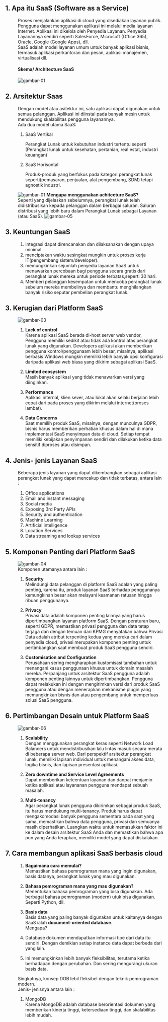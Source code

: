 <h2>1. Apa itu SaaS (Software as a Service)</h2>
<dd>Proses menjalankan aplikasi di cloud yang disediakan layanan publik. Pengguna dapat menggunakan aplikasi ini melalui media layanan Internet. Aplikasi ini dikelola oleh Penyedia Layanan. Penyedia Layanannya sendiri seperti SalesForce, Microsoft (Office 365), Oracle, Google (Google Apps), dll.<br/>
SaaS adalah model layanan umum untuk banyak aplikasi bisnis, termasuk aplikasi perkantoran dan pesan, aplikasi manajemen, virtualisasi dll.<br/>
<h4>Skema/ Architecture SaaS<br/></h4>

![gambar-01](gambar-02.png)
</dd>
<h2>2. Arsitektur Saas</h2>
<dd>Dengan model atau asitektur ini, satu aplikasi dapat digunakan untuk semua pelanggan. Aplikasi ini diinstal pada banyak mesin untuk mendukung skalabilitas pengguna layanannya.<br/>
Ada dua model utama SaaS:<br/>

1. SaaS Vertikal<br/>
        <p>Perangkat Lunak untuk kebutuhan industri  tertentu seperti (Perangkat lunak untuk kesehatan, pertanian, real estat, industri keuangan)</p>
2. SaaS Horisontal<br/>
        <p>Produk-produk yang berfokus pada kategori perangkat lunak seperti(pemasaran, penjualan, alat pengembang, SDM) tetapi agnostik industri.</p>

![gambar-01](gambar-01.png)
<b>Mengapa menggunakan achitecture SaaS?</b><br/>
Seperti yang dijelaskan sebelumnya, perangkat lunak telah didistribusikan kepada pelanggan dalam berbagai saluran. Saluran distribusi yang lebih baru dalam Perangkat Lunak sebagai Layanan (atau SaaS).
![gambar-05](gambar-05.png)

</dd>
<h2>3. Keuntungan SaaS</h2>
<dd>

 1. Integrasi dapat direncanakan dan dilaksanakan dengan upaya minimal.<br/>
 2. menciptakan waktu sesingkat mungkin untuk proses kerja IT(pengembang sistem/developer).<br/> 
 3. memungkinkan sejumlah penyedia layanan SaaS untuk menawarkan percobaan bagi pengguna secara gratis dari perangkat lunak mereka untuk periode terbatas,seperti 30 hari.<br/>
 4. Memberi pelanggan kesempatan untuk mencoba perangkat lunak sebelum mereka membelinya dan membantu menghilangkan banyak risiko seputar pembelian perangkat lunak.</dd>

<h2>3. Kerugian dari Platform SaaS</h2>

<dd>

![gambar-03](gambar-03.png)<br/>

<b>

1. Lack of control</b><br/>
Karena aplikasi SaaS berada di-host server web vendor, Pengguna memiliki sedikit atau tidak ada kontrol atas perangkat lunak yang digunakan. Developers aplikasi akan memberikan pengguna kontrol/penggunaam lebih besar, misalnya, aplikasi berbasis Windows mungkin memiliki lebih banyak opsi konfigurasi daripada aplikasi web biasa yang dikirim sebagai aplikasi SaaS.<br/>
<b>

2. Limited ecosystem</b><br/>
Masih banyak aplikasi yang tidak menawarkan versi yang diinginkan.<br/>
<b>

3. Performance</b><br/>
Aplikasi internal, klien sever, atau lokal akan selalu berjalan lebih cepat dari pada proses yang dikirim melalui internet(proses lambat).<br/>
<b>

4. Data Concerns</b><br/>
Saat memilih produk SaaS, misalnya, dengan munculnya GDPR, bisnis harus memberikan perhatian khusus dalam hal di mana implementasi SaaS menyimpan data di cloud. Setiap tempat memiliki kebijakan penyimpanan sendiri dan dilakukan ketika data sensitif diproses atau disimpan.
</dd>


<h2>4. Jenis- jenis Layanan SaaS</h2>
<dd>Beberapa jenis layanan yang dapat dikembangkan sebagai aplikasi perangkat lunak yang dapat mencakup dan tidak terbatas, antara lain :<br/>

1. Office applications<br/>
2. Email and instant messaging<br/>
3. Social media<br/>
4. Exposing 3rd Party APIs<br/>
5. Security and authentication<br/>
6. Machine Learning<br/>
7. Artificial intelligence<br/>
8. Location Services<br/>
9. Data streaming and lookup services
</dd>
<h2>5. Komponen Penting dari Platform SaaS</h2>
<dd>

![gambar-04](gambar-04.png)<br/>
Komponen utamanya antara lain :<br/>

<b>

1. Security</b><br/>
Melindungi data pelanggan di platform SaaS adalah yang paling penting, karena itu, produk layanan SaaS terhadap penggunanya kemungkinan besar akan melayani keamanan ratusan hingga ribuan penggunanya. <br/>
<b>

2. Privacy</b><br/>
Privasi data adalah komponen penting lainnya yang harus dipertimbangkan layanan platform SaaS. Dengan peraturan baru, seperti GDPR, memastikan privasi pengguna dan data tetap terjaga dan dengan temuan dari KPMG menyatakan bahwa Privasi Data adalah atribut terpenting kedua yang mereka cari dalam penyedia cloud, privasi merupakan komponen penting untuk pertimbangkan saat membuat produk SaaS pengguna sendiri.<br/>
<b>

3. Customisation and Configuration</b><br/>
Perusahaan sering mengharapkan kustomisasi tambahan untuk menangani kasus penggunaan khusus untuk domain masalah mereka. Perpanjang untuk arsitektur SaaS pengguna adalah komponen penting lainnya untuk dipertimbangkan. Pengguna dapat melakukan ini dengan mengirimkan versi dari produk SaaS pengguna atau dengan menerapkan mekanisme plugin yang memungkinkan bisnis dan atau pengembang untuk memperluas solusi SaaS pengguna.<br/>
</dd>
<h2>6. Pertimbangan Desain untuk Platform SaaS</h2>
<dd>

![gambar-06](gambar-06.png)<br/>
<b>

1. Scalability</b><br/>
Dengan menggunakan perangkat keras seperti Network Load Balancers untuk mendistribusikan lalu lintas masuk secara merata di beberapa server web. Dari perspektif arsitektur perangkat lunak, memiliki lapisan individual untuk menangani akses data, logika bisnis, dan lapisan presentasi aplikasi.
<b>

2. Zero downtime and Service Level Agreements</b><br/>
Dapat memberikan keteentuan layanan dan danpat menjamin ketika aplikasi atau layananan pengguna mendapat sebuah masalah. 
<b>

3. Multi-tenancy</b><br/>
Agar perangkat lunak pengguna dikirimkan sebagai produk SaaS, itu harus mendukung multi-tenancy. Produk harus dapat mengakomodasi banyak pengguna sementara pada saat yang sama, memastikan bahwa data pengguna, privasi dan semuanya masih diperhatikan. Luangkan waktu untuk memasukkan faktor ini ke dalam desain arsitektur SaaS Anda dan memastikan bahwa apa pun yang Anda terapkan, memiliki model yang dapat diskalakan.
</dd>
<h2>7. Cara membangun aplikasi SaaS berbasis cloud</h2>
<dd>
<b>

1. Bagaimana cara memulai?</b><br/>
Memastikan bahasa pemrograman mana yang ingin digunakan, basis datanya, perangkat lunak yang mau digunakan.<br/>
<b>

2. Bahasa pemrograman mana yang mau digunakan?</b><br/>
Menentukan bahasa pemrograman yang bisa digunakan. Ada berbagai bahasa pemrograman (modern) utuk bisa digunakan. Seperti Python, dll.<br/>
<b>

3. Basis data</b><br/>
Basis data yang paling banyak digunakan untuk kaitanyya dengan SaaS ialah <b>document-oriented database</b>.<br/>
Mengapa?<br/>

1. Database dokumen mendapatkan informasi tipe dari data itu sendiri. Dengan demikian setiap instance data dapat berbeda dari yang lain.

2. Ini memungkinkan lebih banyak fleksibilitas, terutama ketika berhadapan dengan perubahan. Dan sering mengurangi ukuran basis data.

Singkatnya, konsep DOB lebil fleksibel dengan teknik pemrograman modern.<br/>
Jenis- jenisnya antara lain :<br/>
1. MongoDB<br/>
Karena MongoDB adalah database berorientasi dokumen yang memberikan kinerja tinggi, ketersediaan tinggi, dan skalabilitas lebih mudah.
</dd>


 
